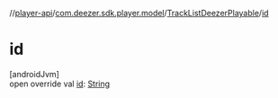 //[player-api](../../../index.md)/[com.deezer.sdk.player.model](../index.md)/[TrackListDeezerPlayable](index.md)/[id](id.md)

# id

[androidJvm]\
open override val [id](id.md): [String](https://kotlinlang.org/api/latest/jvm/stdlib/kotlin/-string/index.html)
